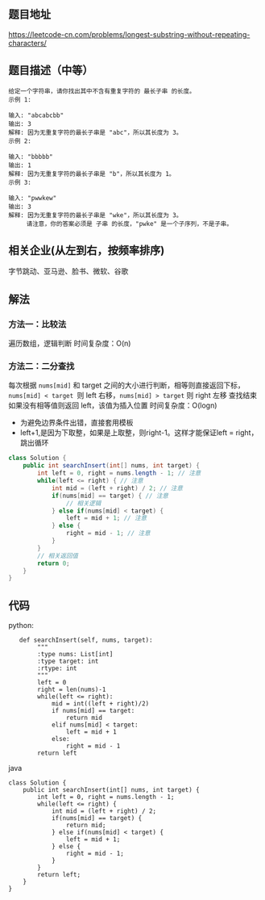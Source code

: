 ## 题目地址
https://leetcode-cn.com/problems/longest-substring-without-repeating-characters/

## 题目描述（中等）
```
给定一个字符串，请你找出其中不含有重复字符的 最长子串 的长度。
示例 1:

输入: "abcabcbb"
输出: 3 
解释: 因为无重复字符的最长子串是 "abc"，所以其长度为 3。
示例 2:

输入: "bbbbb"
输出: 1
解释: 因为无重复字符的最长子串是 "b"，所以其长度为 1。
示例 3:

输入: "pwwkew"
输出: 3
解释: 因为无重复字符的最长子串是 "wke"，所以其长度为 3。
     请注意，你的答案必须是 子串 的长度，"pwke" 是一个子序列，不是子串。

```
## 相关企业(从左到右，按频率排序)
字节跳动、亚马逊、脸书、微软、谷歌

## 解法
### 方法一：比较法
遍历数组，逻辑判断
时间复杂度：O(n) 

### 方法二：二分查找
每次根据 ```nums[mid]``` 和 target 之间的大小进行判断，相等则直接返回下标，
```nums[mid] < target ```则 left 右移，```nums[mid] > target``` 则 right 左移
查找结束如果没有相等值则返回 left，该值为插入位置
时间复杂度：O(logn) 

* 为避免边界条件出错，直接套用模板
* left+1,是因为下取整，如果是上取整，则right-1。这样才能保证left = right，跳出循环
```java
class Solution {
    public int searchInsert(int[] nums, int target) {
        int left = 0, right = nums.length - 1; // 注意
        while(left <= right) { // 注意
            int mid = (left + right) / 2; // 注意
            if(nums[mid] == target) { // 注意
                // 相关逻辑
            } else if(nums[mid] < target) {
                left = mid + 1; // 注意
            } else {
                right = mid - 1; // 注意
            }
        }
        // 相关返回值
        return 0;
    }
}
```
## 代码
python:
```
   def searchInsert(self, nums, target):
        """
        :type nums: List[int]
        :type target: int
        :rtype: int
        """
        left = 0
        right = len(nums)-1
        while(left <= right):
            mid = int((left + right)/2)
            if nums[mid] == target:
                return mid
            elif nums[mid] < target:
                left = mid + 1
            else:
                right = mid - 1
        return left

```
java
```
class Solution {
    public int searchInsert(int[] nums, int target) {
        int left = 0, right = nums.length - 1;
        while(left <= right) {
            int mid = (left + right) / 2;
            if(nums[mid] == target) {
                return mid;
            } else if(nums[mid] < target) {
                left = mid + 1;
            } else {
                right = mid - 1;
            }
        }
        return left;
    }
}
```
